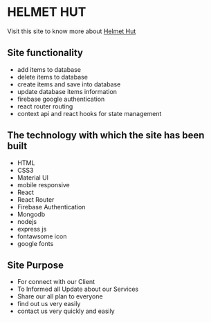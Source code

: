 # HELMET HUT

Visit this site to know more about [Helmet Hut](https://helmet-hut.web.app/)


## Site functionality
- add items to database
- delete items to database
- create items and save into database
- update database items information
- firebase google authentication
- react router routing
- context api and react hooks for state management

## The technology with which the site has been built
- HTML
- CSS3
- Material UI
- mobile responsive
- React
- React Router
- Firebase Authentication
- Mongodb
- nodejs
- express js
- fontawsome icon
- google fonts


## Site Purpose
- For connect with our Client
- To Informed all Update about our Services
- Share our all plan to everyone
- find out us very easily
- contact us very quickly and easily